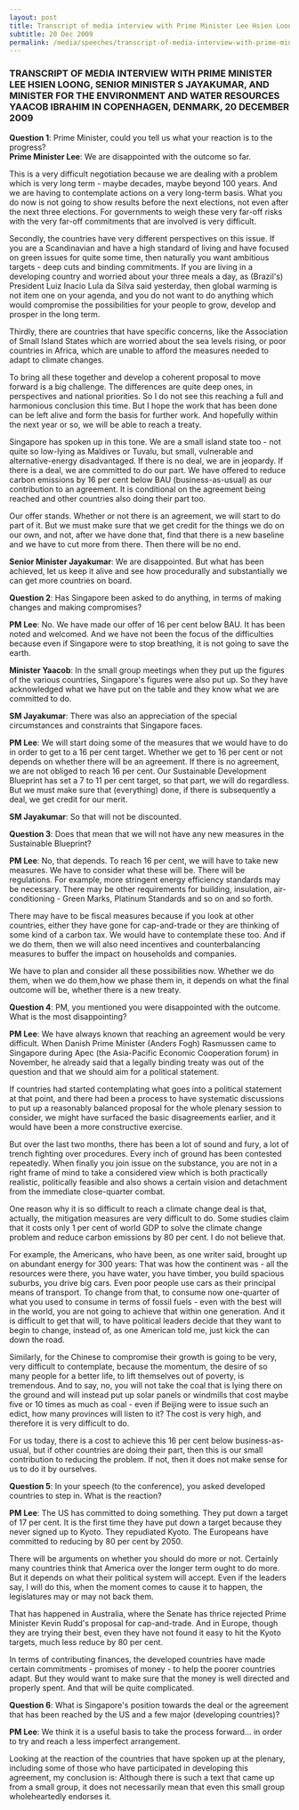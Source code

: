 ```yaml
---
layout: post
title: Transcript of media interview with Prime Minister Lee Hsien Loong, Senior Minister S Jayakumar, and Minister for the Environment and Water Resources Yaacob Ibrahim in Copenhagen, Denmark, 20 December 2009
subtitle: 20 Dec 2009
permalink: /media/speeches/transcript-of-media-interview-with-prime-minister-lee-hsien-loong-senior-minister-s-jayakumar-and-minister-for-the-environment-and-water-resources-yaacob-20-december-2009
---
```


### TRANSCRIPT OF MEDIA INTERVIEW WITH PRIME MINISTER LEE HSIEN LOONG, SENIOR MINISTER S JAYAKUMAR, AND MINISTER FOR THE ENVIRONMENT AND WATER RESOURCES YAACOB IBRAHIM IN COPENHAGEN, DENMARK, 20 DECEMBER 2009

**Question 1**: Prime Minister, could you tell us what your reaction is to the progress?  
**Prime Minister Lee**: We are disappointed with the outcome so far.

This is a very difficult negotiation because we are dealing with a problem which is very long term - maybe decades, maybe beyond 100 years. And we are having to contemplate actions on a very long-term basis. What you do now is not going to show results before the next elections, not even after the next three elections. For governments to weigh these very far-off risks with the very far-off commitments that are involved is very difficult.

Secondly, the countries have very different perspectives on this issue. If you are a Scandinavian and have a high standard of living and have focused on green issues for quite some time, then naturally you want ambitious targets - deep cuts and binding commitments. If you are living in a developing country and worried about your three meals a day, as (Brazil's) President Luiz Inacio Lula da Silva said yesterday, then global warming is not item one on your agenda, and you do not want to do anything which would compromise the possibilities for your people to grow, develop and prosper in the long term.

Thirdly, there are countries that have specific concerns, like the Association of Small Island States which are worried about the sea levels rising, or poor countries in Africa, which are unable to afford the measures needed to adapt to climate changes.

To bring all these together and develop a coherent proposal to move forward is a big challenge. The differences are quite deep ones, in perspectives and national priorities. So I do not see this reaching a full and harmonious conclusion this time. But I hope the work that has been done can be left alive and form the basis for further work. And hopefully within the next year or so, we will be able to reach a treaty.

Singapore has spoken up in this tone. We are a small island state too - not quite so low-lying as Maldives or Tuvalu, but small, vulnerable and alternative-energy disadvantaged. If there is no deal, we are in jeopardy. If there is a deal, we are committed to do our part. We have offered to reduce carbon emissions by 16 per cent below BAU (business-as-usual) as our contribution to an agreement. It is conditional on the agreement being reached and other countries also doing their part too.

Our offer stands. Whether or not there is an agreement, we will start to do part of it. But we must make sure that we get credit for the things we do on our own, and not, after we have done that, find that there is a new baseline and we have to cut more from there. Then there will be no end.

**Senior Minister Jayakumar**: We are disappointed. But what has been achieved, let us keep it alive and see how procedurally and substantially we can get more countries on board.


**Question 2**: Has Singapore been asked to do anything, in terms of making changes and making compromises?

**PM Lee**: No. We have made our offer of 16 per cent below BAU. It has been noted and welcomed. And we have not been the focus of the difficulties because even if Singapore were to stop breathing, it is not going to save the earth.

**Minister Yaacob**: In the small group meetings when they put up the figures of the various countries, Singapore's figures were also put up. So they have acknowledged what we have put on the table and they know what we are committed to do.

**SM Jayakumar**: There was also an appreciation of the special circumstances and constraints that Singapore faces.

**PM Lee**: We will start doing some of the measures that we would have to do in order to get to a 16 per cent target. Whether we get to 16 per cent or not depends on whether there will be an agreement. If there is no agreement, we are not obliged to reach 16 per cent. Our Sustainable Development Blueprint has set a 7 to 11 per cent target, so that part, we will do regardless. But we must make sure that (everything) done, if there is subsequently a deal, we get credit for our merit.

**SM Jayakumar**: So that will not be discounted.


**Question 3**: Does that mean that we will not have any new measures in the Sustainable Blueprint?

**PM Lee**: No, that depends. To reach 16 per cent, we will have to take new measures. We have to consider what these will be. There will be regulations. For example, more stringent energy efficiency standards may be necessary. There may be other requirements for building, insulation, air-conditioning - Green Marks, Platinum Standards and so on and so forth.

There may have to be fiscal measures because if you look at other countries, either they have gone for cap-and-trade or they are thinking of some kind of a carbon tax. We would have to contemplate these too. And if we do them, then we will also need incentives and counterbalancing measures to buffer the impact on households and companies.

We have to plan and consider all these possibilities now. Whether we do them, when we do them,how we phase them in, it depends on what the final outcome will be, whether there is a new treaty.

**Question 4**: PM, you mentioned you were disappointed with the outcome. What is the most disappointing?

**PM Lee**: We have always known that reaching an agreement would be very difficult. When Danish Prime Minister (Anders Fogh) Rasmussen came to Singapore during Apec (the Asia-Pacific Economic Cooperation forum) in November, he already said that a legally binding treaty was out of the question and that we should aim for a political statement.

If countries had started contemplating what goes into a political statement at that point, and there had been a process to have systematic discussions to put up a reasonably balanced proposal for the whole plenary session to consider, we might have surfaced the basic disagreements earlier, and it would have been a more constructive exercise.

But over the last two months, there has been a lot of sound and fury, a lot of trench fighting over procedures. Every inch of ground has been contested repeatedly. When finally you join issue on the substance, you are not in a right frame of mind to take a considered view which is both practically realistic, politically feasible and also shows a certain vision and detachment from the immediate close-quarter combat.

One reason why it is so difficult to reach a climate change deal is that, actually, the mitigation measures are very difficult to do. Some studies claim that it costs only 1 per cent of world GDP to solve the climate change problem and reduce carbon emissions by 80 per cent. I do not believe that.

For example, the Americans, who have been, as one writer said, brought up on abundant energy for 300 years: That was how the continent was - all the resources were there, you have water, you have timber, you build spacious suburbs, you drive big cars. Even poor people use cars as their principal means of transport. To change from that, to consume now one-quarter of what you used to consume in terms of fossil fuels - even with the best will in the world, you are not going to achieve that within one generation. And it is difficult to get that will, to have political leaders decide that they want to begin to change, instead of, as one American told me, just kick the can down the road.

Similarly, for the Chinese to compromise their growth is going to be very, very difficult to contemplate, because the momentum, the desire of so many people for a better life, to lift themselves out of poverty, is tremendous. And to say, no, you will not take the coal that is lying there on the ground and will instead put up solar panels or windmills that cost maybe five or 10 times as much as coal - even if Beijing were to issue such an edict, how many provinces will listen to it? The cost is very high, and therefore it is very difficult to do.

For us today, there is a cost to achieve this 16 per cent below business-as-usual, but if other countries are doing their part, then this is our small contribution to reducing the problem. If not, then it does not make sense for us to do it by ourselves.

**Question 5**: In your speech (to the conference), you asked developed countries to step in. What is the reaction?

**PM Lee**: The US has committed to doing something. They put down a target of 17 per cent. It is the first time they have put down a target because they never signed up to Kyoto. They repudiated Kyoto. The Europeans have committed to reducing by 80 per cent by 2050.

There will be arguments on whether you should do more or not. Certainly many countries think that America over the longer term ought to do more. But it depends on what their political system will accept. Even if the leaders say, I will do this, when the moment comes to cause it to happen, the legislatures may or may not back them.

That has happened in Australia, where the Senate has thrice rejected Prime Minister Kevin Rudd's proposal for cap-and-trade. And in Europe, though they are trying their best, even they have not found it easy to hit the Kyoto targets, much less reduce by 80 per cent.

In terms of contributing finances, the developed countries have made certain commitments - promises of money - to help the poorer countries adapt. But they would want to make sure that the money is well directed and properly spent. And that will be quite complicated.


**Question 6**: What is Singapore's position towards the deal or the agreement that has been reached by the US and a few major (developing countries)?

**PM Lee**: We think it is a useful basis to take the process forward... in order to try and reach a less imperfect arrangement.

Looking at the reaction of the countries that have spoken up at the plenary, including some of those who have participated in developing this agreement, my conclusion is: Although there is such a text that came up from a small group, it does not necessarily mean that even this small group wholeheartedly endorses it.